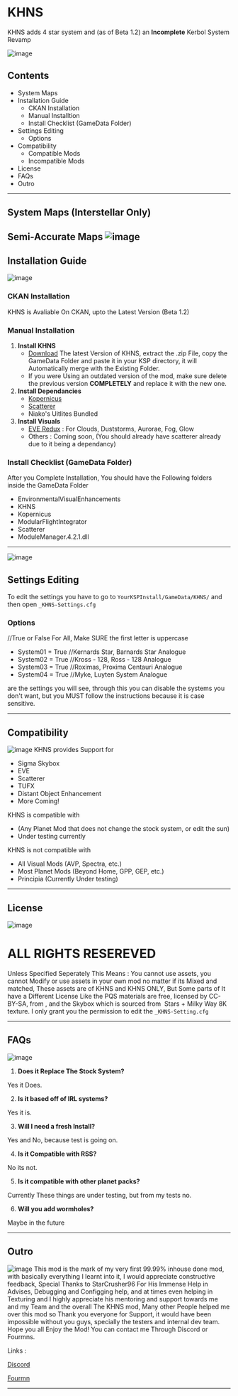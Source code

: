# KHNS
KHNS adds 4 star system and (as of Beta 1.2) an **Incomplete** Kerbol System Revamp

![image](https://user-images.githubusercontent.com/80014389/168758962-df0a48be-d945-4b37-bdd3-dc5d7271898c.png)
## Contents
- System Maps
- Installation Guide
  - CKAN Installation
  - Manual Installtion
  - Install Checklist (GameData Folder)
- Settings Editing
  - Options
- Compatibility
  - Compatible Mods
  - Incompatible Mods
- License
- FAQs
- Outro
--------------------------------------------------------------------------------------------------
## System Maps (Interstellar Only)
**Semi-Accurate Maps**
![image](https://user-images.githubusercontent.com/80014389/168751342-068d3e07-4405-43e6-abf0-eab2198d4f78.png)
--------------------------------------------------------------------------------------------------
## Installation Guide
![image](https://user-images.githubusercontent.com/80014389/168759288-1b70a57c-b011-4064-9761-e97d1c124af6.png)
### CKAN Installation
KHNS is Avaliable On CKAN, upto the Latest Version (Beta 1.2)
### Manual Installation
1. **Install KHNS**
   - [Download](https://github.com/parkerman-com/KHNS/releases) The latest Version of KHNS, extract the .zip File, copy the GameData Folder and paste it in your KSP directory, it will Automatically merge with the Existing Folder.
   - If you were Using an outdated version of the mod, make sure delete the previous version **COMPLETELY** and replace it with the new one. 
2. **Install Dependancies** 
   - [Kopernicus](https://github.com/Kopernicus/Kopernicus/releases/)
   - [Scatterer](https://spacedock.info/mod/141/Scatterer)
   - Niako's Uitlites Bundled
3. **Install Visuals**
   - [EVE Redux](https://spacedock.info/mod/2631/Environmental%20Visual%20Enhancements%20Redux) : For Clouds, Duststorms, Aurorae, Fog, Glow
   - Others : Coming soon, (You should already have scatterer already due to it being a dependancy)
### Install Checklist (GameData Folder)
After you Complete Installation, You should have the Following folders inside the GameData Folder
- EnvironmentalVisualEnhancements
- KHNS
- Kopernicus
- ModularFlightIntegrator
- Scatterer
- ModuleManager.4.2.1.dll

---------------------------------------------------------------------------------------------------
![image](https://user-images.githubusercontent.com/80014389/168761610-7c706df2-a101-4cf1-8bed-8771f7331026.png)
## Settings Editing
To edit the settings you have to go to `YourKSPInstall/GameData/KHNS/` and then open `_KHNS-Settings.cfg`
### Options
//True or False For All, Make SURE the first letter is uppercase
- System01 = True  //Kernards Star, Barnards Star Analogue 
- System02 = True  //Kross - 128, Ross - 128 Analogue
- System03 = True  //Roximas,  Proxima Centauri Analogue 
- System04 = True  //Myke, Luyten System Analogue

are the settings you will see, through this you can disable the systems you don't want, but you MUST follow the instructions because it is case sensitive.

---------------------------------------------------------------------------------------------------
## Compatibility 
![image](https://user-images.githubusercontent.com/80014389/168761507-b2a6036b-3678-4041-a22d-52ce756f2796.png)
KHNS provides Support for
- Sigma Skybox
- EVE
- Scatterer
- TUFX
- Distant Object Enhancement
- More Coming!

KHNS is compatible with 
- (Any Planet Mod that does not change the stock system, or edit the sun)
- Under  testing currently

KHNS is not compatible with 
- All Visual Mods (AVP, Spectra, etc.)
- Most Planet Mods (Beyond Home, GPP, GEP, etc.)
- Principia (Currently Under testing)

---------------------------------------------------------------------------------------------------
## License
![image](https://user-images.githubusercontent.com/80014389/168762721-ffde8045-5a63-4145-b46c-279cb1ad309c.png)
# ALL RIGHTS RESEREVED

Unless Specified Seperately
This Means : You cannot use assets, you cannot Modify or use assets in your own mod no matter if its Mixed and matched, These assets are of KHNS and KHNS ONLY, But Some parts of It have a Different License Like the PQS materials are free, licensed by CC-BY-SA, from [](https://polyhaven.com/), and the Skybox which is sourced from [](https://www.solarsystemscope.com/textures/) Stars + Milky Way 8K texture. I only grant you the permission to edit the `_KHNS-Setting.cfg`

---------------------------------------------------------------------------------------------------
## FAQs
![image](https://user-images.githubusercontent.com/80014389/168765424-5fd17f87-f07c-471a-9297-dc88d60690f2.png)
1. **Does it Replace The Stock System?**

Yes it Does.

2. **Is it based off of IRL systems?**

Yes it is.

3. **Will I need a fresh Install?**

Yes and No, because test is going on.

4. **Is it Compatible with RSS?**

No its not.

5. **Is it compatible with other planet packs?**

Currently These things are under testing, but from my tests no.

6. **Will you add wormholes?**

Maybe in the future

---------------------------------------------------------------------------------------------------
## Outro 
![image](https://user-images.githubusercontent.com/80014389/168766254-90885677-eacd-4d97-9ccb-c8d2795af480.png)
This mod is the mark of my very first 99.99% inhouse done mod, with basically everything I learnt into it, I would appreciate constructive feedback,
Special Thanks to StarCrusher96 For His Immense Help in Advises, Debugging and Configging help, and at times even helping in Texturing and I highly appreciate his mentoring and support towards me and my Team and the overall The KHNS mod, Many other People helped me over this mod so Thank you everyone for Support, 
it would have been impossible without you guys, specially the testers and internal dev team. Hope you all Enjoy the Mod!
You can contact me Through Discord or Fourmns.

Links :

[Discord](https://discord.com/invite/TmtG4zFqgH)

[Fourmn](https://forum.kerbalspaceprogram.com/index.php?/topic/207835-1121-1123-very-slow-progress-khns-kerbols-humble-neighboring-stars/)

--------------------------------------------------------------------------------------------------
